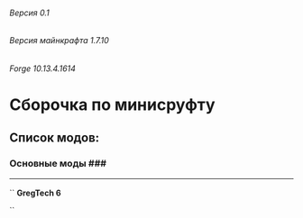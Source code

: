 ###### Версия 0.1
###### Версия майнкрафта 1.7.10
###### Forge 10.13.4.1614

# Сборочка по минисруфту #


## Список модов: ##

### Основные моды ### <hr>
``
**GregTech 6**

``

